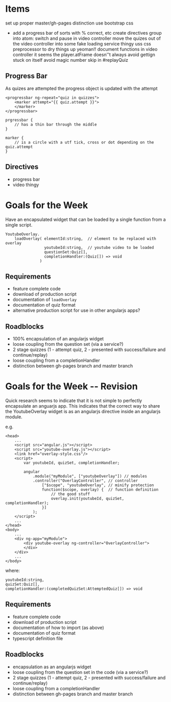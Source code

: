 Items
=====

set up proper master/gh-pages distinction
use bootstrap css
+ add a progress bar of sorts with % correct, etc
create directives
group into atom: switch and pause in video controller
move the quizes out of the video controller into some fake loading service thingy
uss css preprocessor to dry things up
yeoman!!
document functions in video controller
it seems the player.atFrame doesn''t always avoid gettign stuck on itself
avoid magic number skip in #replayQuiz

Progress Bar
------------

As quizes are attempted the progress object is updated with the attempt

	<progressbar ng-repeat="quiz in quizzes">
		<marker attempt="{{ quiz.attempt }}">
		</marker>
	</progressbar>

	prgressbar {
		// has a thin bar through the middle
	}

	marker {
		// is a circle with a utf tick, cross or dot depending on the quiz.attempt
	}

Directives
----------

* progress bar
* video thingy

Goals for the Week
==================

Have an encapsulated widget that can be loaded by a single function from a single script.

    YoutubeOverlay.
		loadOverlay( elementId:string,	// element to be replaced with overlay
					 youtubeId:string,	// youtube video to be loaded
					 questionSet:Quiz[],
					 completionHandler:(Quiz[]) => void
				   )

Requirements
------------

* feature complete code
* download of production script
* documentation of `loadOverlay`
* documentation of quiz format
* alternative production script for use in other angularjs apps?

Roadblocks
----------

* 100% encapsulation of an angularjs widget
* loose coupling from the question set (via a service?)
* 2 stage quizzes (1 - attempt quiz, 2 - presented with success/failure and continue/replay)
* loose coupling from a completionHandler
* distinction between gh-pages branch and master branch

Goals for the Week -- Revision
==============================

Quick research seems to indicate that it is not simple to perfectly encapsulate an anguarjs app. This indicates that the correct way to share the YoutubeOverlay widget is as an angularjs directive inside an angularjs module.

e.g.

    <head>
        ...
        <script src="angular.js"></script>
		<script src="youtube-overlay.js"></script>
		<link href="overlay-style.css"/>
		<script>
			var youtubeId, quizSet, completionHandler;

			angular
				.module("myModule", ["youtubeOverlay"]) // modules
				.controller("OverlayController", // controller
					["$scope", "youtubeOverlay", // minify protection
					function($scope, overlay) {  // function definition
						// the good stuff
						overlay.init(youtubeId, quizSet, completionHandler);
					}]
				);
		</script>
		...
	</head>
	<body>
		...
		<div ng-app="myModule">
			<div youtube-overlay ng-controller="OverlayController">
			</div>
		</div>
		...
	</body>

where:

	youtubeId:string,
	quizSet:Quiz[],
	completionHandler:(completedQuizSet:AttemptedQuiz[]) => void

Requirements
------------

* feature complete code
* download of production script
* documentation of how to import (as above)
* documentation of quiz format
* typescript definition file

Roadblocks
----------

* encapsulation as an angularjs widget
* loose coupling from the question set in the code (via a service?)
* 2 stage quizzes (1 - attempt quiz, 2 - presented with success/failure and continue/replay)
* loose coupling from a completionHandler
* distinction between gh-pages branch and master branch
